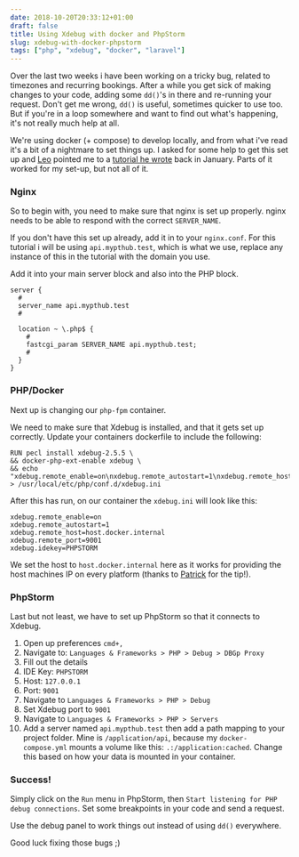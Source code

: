 ```yaml
---
date: 2018-10-20T20:33:12+01:00
draft: false
title: Using Xdebug with docker and PhpStorm
slug: xdebug-with-docker-phpstorm
tags: ["php", "xdebug", "docker", "laravel"]
---
```


Over the last two weeks i have been working on a tricky bug, related to timezones and recurring bookings. After a while you get sick of making changes to your code, adding some `dd()`'s in there and re-running your request. Don't get me wrong, `dd()` is useful, sometimes quicker to use too. But if you're in a loop somewhere and want to find out what's happening, it's not really much help at all.

We're using docker (+ compose) to develop locally, and from what i've read it's a bit of a nightmare to set things up. I asked for some help to get this set up and [Leo](https://twitter.com/Phroggyy) pointed me to a [tutorial he wrote](https://blog.leosjoberg.com/post/xdebug-on-docker/) back in January. Parts of it worked for my set-up, but not all of it.

### Nginx

So to begin with, you need to make sure that nginx is set up properly. nginx needs to be able to respond with the correct `SERVER_NAME`.

If you don't have this set up already, add it in to your `nginx.conf`. For this tutorial i will be using `api.mypthub.test`, which is what we use, replace any instance of this in the tutorial with the domain you use.

Add it into your main server block and also into the PHP block.
    
    server {
      #
      server_name api.mypthub.test
      #
      
      location ~ \.php$ {
        #
        fastcgi_param SERVER_NAME api.mypthub.test;
        #
      }
    }

### PHP/Docker

Next up is changing our `php-fpm` container.

We need to make sure that Xdebug is installed, and that it gets set up correctly. Update your containers dockerfile to include the following:

    RUN pecl install xdebug-2.5.5 \
    && docker-php-ext-enable xdebug \
    && echo "xdebug.remote_enable=on\nxdebug.remote_autostart=1\nxdebug.remote_host=host.docker.internal\nxdebug.remote_port=9001\nxdebug.idekey=PHPSTORM" > /usr/local/etc/php/conf.d/xdebug.ini

After this has run, on our container the `xdebug.ini` will look like this:

    xdebug.remote_enable=on
    xdebug.remote_autostart=1
    xdebug.remote_host=host.docker.internal
    xdebug.remote_port=9001
    xdebug.idekey=PHPSTORM
    
We set the host to `host.docker.internal` here as it works for providing the host machines IP on every platform (thanks to [Patrick](https://www.pleckey.me/) for the tip!).

### PhpStorm

Last but not least, we have to set up PhpStorm so that it connects to Xdebug.

1. Open up preferences `cmd+,`
2. Navigate to: `Languages & Frameworks > PHP > Debug > DBGp Proxy`
3. Fill out the details 
  1. IDE Key: `PHPSTORM`
  2. Host: `127.0.0.1`
  3. Port: `9001`
4. Navigate to `Languages & Frameworks > PHP > Debug`
5. Set Xdebug port to `9001`
6. Navigate to `Languages & Frameworks > PHP > Servers`
7. Add a server named `api.mypthub.test` then add a path mapping to your project folder. Mine is `/application/api`, because my `docker-compose.yml` mounts a volume like this: `.:/application:cached`. Change this based on how your data is mounted in your container.

### Success!

Simply click on the `Run` menu in PhpStorm, then `Start listening for PHP debug connections`. Set some breakpoints in your code and send a request.

Use the debug panel to work things out instead of using `dd()` everywhere.

Good luck fixing those bugs ;)
